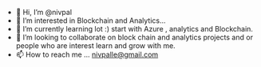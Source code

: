 - 👋 Hi, I’m @nivpal
- 👀 I’m interested in Blockchain and Analytics...
- 🌱 I’m currently learning lot :) start with Azure ,  analytics and Blockchain.
- 💞️ I’m looking to collaborate on block chain and analytics projects and or people who are interest learn and grow with me. 
- 📫 How to reach me ... nivpalle@gmail.com
      
<!---
nivpal/nivpal is a ✨ special ✨ repository because its `README.md` (this file) appears on your GitHub profile.
You can click the Preview link to take a look at your changes.
--->

